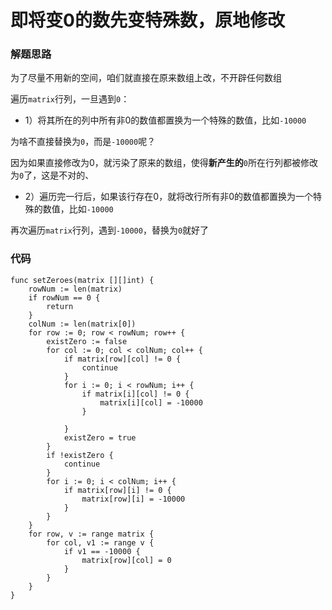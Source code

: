 # 即将变0的数先变特殊数，原地修改
### 解题思路
为了尽量不用新的空间，咱们就直接在原来数组上改，不开辟任何数组

遍历``matrix``行列，一旦遇到``0``：
* 1）将其所在的列中所有非0的数值都置换为一个特殊的数值，比如``-10000``

为啥不直接替换为``0``，而是``-10000``呢？

因为如果直接修改为0，就污染了原来的数组，使得**新产生的**``0``所在行列都被修改为``0``了，这是不对的、

* 2）遍历完一行后，如果该行存在0，就将改行所有非0的数值都置换为一个特殊的数值，比如``-10000``

再次遍历``matrix``行列，遇到``-10000``，替换为``0``就好了


### 代码

```golang
func setZeroes(matrix [][]int) {
	rowNum := len(matrix)
	if rowNum == 0 {
		return
	}
	colNum := len(matrix[0])
	for row := 0; row < rowNum; row++ {
		existZero := false
		for col := 0; col < colNum; col++ {
			if matrix[row][col] != 0 {
				continue
			}
			for i := 0; i < rowNum; i++ {
				if matrix[i][col] != 0 {
					matrix[i][col] = -10000
				}

			}
			existZero = true
		}
		if !existZero {
			continue
		}
		for i := 0; i < colNum; i++ {
			if matrix[row][i] != 0 {
				matrix[row][i] = -10000
			}
		}
	}
	for row, v := range matrix {
		for col, v1 := range v {
			if v1 == -10000 {
				matrix[row][col] = 0
			}
		}
	}
}
```